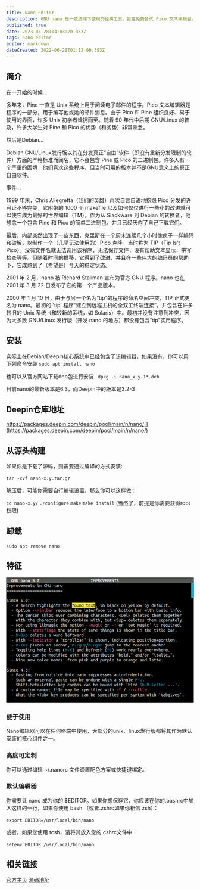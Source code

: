 ```yaml
---
title: Nano-Editor
description: GNU nano 是一款终端下使用的经典工具，旨在免费替代 Pico 文本编辑器。
published: true
date: 2023-05-28T14:03:20.353Z
tags: nano-editor
editor: markdown
dateCreated: 2022-06-28T01:12:09.393Z
---
```


## 简介

在一开始的时候...

多年来，Pine 一直是 Unix 系统上用于阅读电子邮件的程序。Pico 文本编辑器是程序的一部分，用于编写他或她的邮件消息。由于 Pico 和 Pine 组织良好、易于使用的界面，许多 Unix 初学者蜂拥而至。随着 90 年代中后期 GNU/Linux 的普及，许多大学生对 Pine 和 Pico 的优势（和劣势）非常熟悉。

然后是Debian...

Debian GNU/Linux发行版以其在分发真正“自由”软件（即没有重新分发限制的软件）方面的严格标准而闻名，它不会包含 Pine 或 Pico 的二进制包。许多人有一个严重的困境：他们喜欢这些程序，但当时可用的版本并不是GNU意义上的真正自由软件。

事件...

1999 年末，Chris Allegretta（我们的英雄）再次自言自语地抱怨 Pico 分发的许可证不够完美，它附带的 1000 个 makefile 以及如何仅仅进行一些小的改进就可以使它成为最好的世界编辑（TM）。作为从 Slackware 到 Debian 的转换者，他想念一个包含 Pine 和 Pico 的简单二进制包，并且已经厌倦了自己下载它们。

最后，内部突然出现了一些东西，克里斯在一个周末连续几个小时像疯子一样编码和破解，以制作一个（几乎无法使用的）Pico 克隆，当时称为 TIP（Tip Is't Pico）。没有文件名就无法调用该程序，无法保存文件，没有帮助文本显示，拼写检查等等。但随着时间的推移，它得到了改进，并且在一些伟大的编码员的帮助下，它成熟到了（希望是）今天的稳定状态。

2001 年 2 月，nano 被 Richard Stallman 宣布为官方 GNU 程序。nano 也在 2001 年 3 月 22 日发布了它的第一个产品版本。

2000 年 1 月 10 日，由于与另一个名为“tip”的程序的命名空间冲突，TIP 正式更名为 nano。最初的 'tip' 程序“建立到远程主机的全双工终端连接”，并包含在许多较旧的 Unix 系统（和较新的系统，如 Solaris）中。最初并没有注意到冲突，因为大多数 GNU/Linux 发行版（开发 nano 的地方）都没有包含“tip”实用程序。

## 安装
实际上在Debian/Deepin核心系统中已经包含了该编辑器，如果没有，你可以用下列命令安装
`sudo apt install nano`

也可以从官方网站下载deb包进行安装
` dpkg -i nano_x.y-1*.deb`

目前nano的最新版本是6.3，而Deepin中的版本是3.2-3
## Deepin仓库地址
https://packages.deepin.com/deepin/pool/main/n/nano/[](https://packages.deepin.com/deepin/pool/main/n/nano/)

## 从源头构建
如果你是下载了源码，则需要通过编译的方式安装:

`tar -xvf nano-x.y.tar.gz`

解压后，可能你需要自行编辑设置，那么你可以这样做：

`cd nano-x.y/`
`./configure`
`make`
`make install`    (当然了，前提是你需要获得root权限)
## 卸载

`sudo apt remove nano`

## 特征

![nano-5.7.png](/nano-5.7.png)
### 便于使用
Nano编辑器可以在任何终端中使用，大部分的unix、linux发行版都将其作为默认安装的核心组件之一。

### 高度可定制
 你可以通过编辑 ~/.nanorc 文件设置配色方案或快捷键绑定。 

### 默认编辑器
你需要让 nano 成为你的 $EDITOR。如果你想保存它，你应该在你的.bashrc中加入这样的一行，如果你使用 bash （或者.zshrc如果你相信 zsh）：

`export EDITOR=/usr/local/bin/nano`

或者，如果您使用 tcsh，请将其放入您的.cshrc文件中：

`setenv EDITOR /usr/local/bin/nano`


## 相关链接

[官方主页](https://www.nano-editor.org/)
[源码地址](https://mirrors.sjtug.sjtu.edu.cn/gnu/nano/)